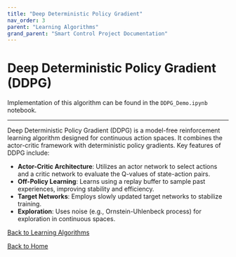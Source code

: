 ```yaml
---
title: "Deep Deterministic Policy Gradient"
nav_order: 3
parent: "Learning Algorithms"
grand_parent: "Smart Control Project Documentation"
---
```


# Deep Deterministic Policy Gradient (DDPG)
Implementation of this algorithm can be found in the `DDPG_Demo.ipynb` notebook.

---

Deep Deterministic Policy Gradient (DDPG) is a model-free reinforcement learning algorithm designed for continuous action spaces. It combines the actor-critic framework with deterministic policy gradients. Key features of DDPG include:

- **Actor-Critic Architecture**: Utilizes an actor network to select actions and a critic network to evaluate the Q-values of state-action pairs.
- **Off-Policy Learning**: Learns using a replay buffer to sample past experiences, improving stability and efficiency.
- **Target Networks**: Employs slowly updated target networks to stabilize training.
- **Exploration**: Uses noise (e.g., Ornstein-Uhlenbeck process) for exploration in continuous spaces.


[Back to Learning Algorithms](learning-algorithms.md)

[Back to Home](../index.md)